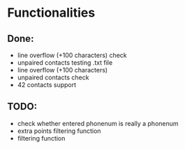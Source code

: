 # Functionalities
## Done:
- line overflow (+100 characters) check
- unpaired contacts testing .txt file
- line overflow (+100 characters)
- unpaired contacts check
- 42 contacts support

## TODO:
- check whether entered phonenum is really a phonenum
- extra points filtering function
- filtering function
